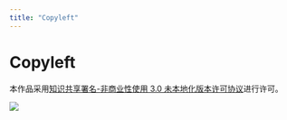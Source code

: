 ```yaml
---
title: "Copyleft"
---
```


# Copyleft
本作品采用[知识共享署名-非商业性使用 3.0 未本地化版本许可协议](http://creativecommons.org/licenses/by-nc/3.0/)进行许可。

[![](https://i.creativecommons.org/l/by-nc/3.0/88x31.png)](http://creativecommons.org/licenses/by-nc/3.0/)
